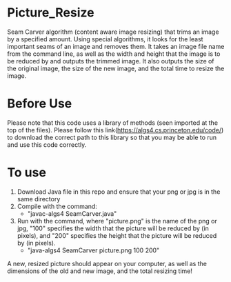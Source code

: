 # Picture_Resize
Seam Carver algorithm (content aware image resizing) that trims an image by a specified amount. Using special algorithms, it looks for the least important seams of an image and removes them. It takes an image file name from the command line, as well as the width and height that the image is to be reduced by and outputs the trimmed image. It also outputs the size of the original image, the size of the new image, and the total time to resize the image. 

# Before Use
Please note that this code uses a library of methods (seen imported at the top of the files). 
Please follow this link(https://algs4.cs.princeton.edu/code/) to download the correct path to this library so that you may be able to run and use this code correctly. 

# To use
1. Download Java file in this repo and ensure that your png or jpg is in the same directory 
2. Compile with the command:
    - "javac-algs4 SeamCarver.java"
3. Run with the command, where "picture.png" is the name of the png or jpg, "100" specifies the width that the picture will be reduced by (in pixels),
and "200" specifies the height that the picture will be reduced by (in pixels). 
    - "java-algs4 SeamCarver picture.png 100 200"
    
A new, resized picture should appear on your computer, as well as the dimensions of the old and new image, and the total resizing time!
